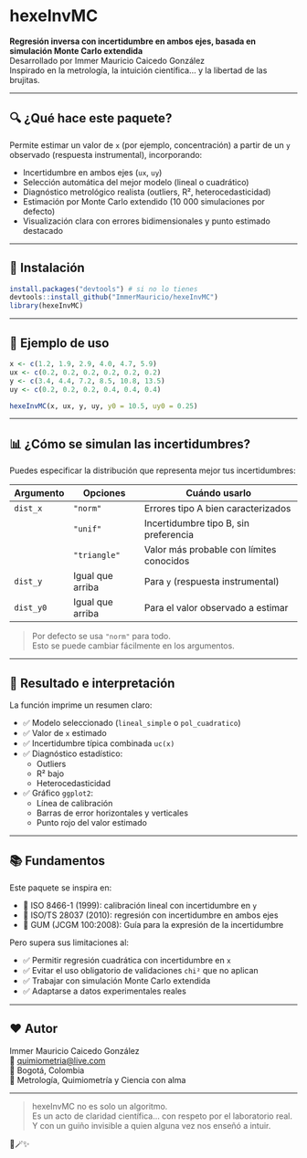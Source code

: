 
# hexeInvMC

**Regresión inversa con incertidumbre en ambos ejes, basada en
simulación Monte Carlo extendida**  
Desarrollado por Immer Mauricio Caicedo González  
Inspirado en la metrología, la intuición científica… y la libertad de
las brujitas.

------------------------------------------------------------------------

## 🔍 ¿Qué hace este paquete?

Permite estimar un valor de `x` (por ejemplo, concentración) a partir de
un `y` observado (respuesta instrumental), incorporando:

- Incertidumbre en ambos ejes (`ux`, `uy`)
- Selección automática del mejor modelo (lineal o cuadrático)
- Diagnóstico metrológico realista (outliers, R², heterocedasticidad)
- Estimación por Monte Carlo extendido (10 000 simulaciones por defecto)
- Visualización clara con errores bidimensionales y punto estimado
  destacado

------------------------------------------------------------------------

## 🚀 Instalación

``` r
install.packages("devtools") # si no lo tienes
devtools::install_github("ImmerMauricio/hexeInvMC")
library(hexeInvMC)
```

------------------------------------------------------------------------

## 🧪 Ejemplo de uso

``` r
x <- c(1.2, 1.9, 2.9, 4.0, 4.7, 5.9)
ux <- c(0.2, 0.2, 0.2, 0.2, 0.2, 0.2)
y <- c(3.4, 4.4, 7.2, 8.5, 10.8, 13.5)
uy <- c(0.2, 0.2, 0.2, 0.4, 0.4, 0.4)

hexeInvMC(x, ux, y, uy, y0 = 10.5, uy0 = 0.25)
```

------------------------------------------------------------------------

## 📊 ¿Cómo se simulan las incertidumbres?

Puedes especificar la distribución que representa mejor tus
incertidumbres:

| Argumento | Opciones         | Cuándo usarlo                            |
|-----------|------------------|------------------------------------------|
| `dist_x`  | `"norm"`         | Errores tipo A bien caracterizados       |
|           | `"unif"`         | Incertidumbre tipo B, sin preferencia    |
|           | `"triangle"`     | Valor más probable con límites conocidos |
| `dist_y`  | Igual que arriba | Para `y` (respuesta instrumental)        |
| `dist_y0` | Igual que arriba | Para el valor observado a estimar        |

> Por defecto se usa `"norm"` para todo.  
> Esto se puede cambiar fácilmente en los argumentos.

------------------------------------------------------------------------

## 🧾 Resultado e interpretación

La función imprime un resumen claro:

- ✅ Modelo seleccionado (`lineal_simple` o `pol_cuadratico`)
- ✅ Valor de `x` estimado
- ✅ Incertidumbre típica combinada `uc(x)`
- ✅ Diagnóstico estadístico:
  - Outliers
  - R² bajo
  - Heterocedasticidad
- ✅ Gráfico `ggplot2`:
  - Línea de calibración
  - Barras de error horizontales y verticales
  - Punto rojo del valor estimado

------------------------------------------------------------------------

## 📚 Fundamentos

Este paquete se inspira en:

- 📘 ISO 8466-1 (1999): calibración lineal con incertidumbre en `y`
- 📘 ISO/TS 28037 (2010): regresión con incertidumbre en ambos ejes
- 📘 GUM (JCGM 100:2008): Guía para la expresión de la incertidumbre

Pero supera sus limitaciones al:

- ✅ Permitir regresión cuadrática con incertidumbre en `x`
- ✅ Evitar el uso obligatorio de validaciones `chi²` que no aplican
- ✅ Trabajar con simulación Monte Carlo extendida
- ✅ Adaptarse a datos experimentales reales

------------------------------------------------------------------------

## ❤️ Autor

Immer Mauricio Caicedo González  
📧 <quimiometria@live.com>  
📍 Bogotá, Colombia  
🧪 Metrología, Quimiometría y Ciencia con alma

------------------------------------------------------------------------

> hexeInvMC no es solo un algoritmo.  
> Es un acto de claridad científica… con respeto por el laboratorio
> real.  
> Y con un guiño invisible a quien alguna vez nos enseñó a intuir.

🧚🪄️✨
